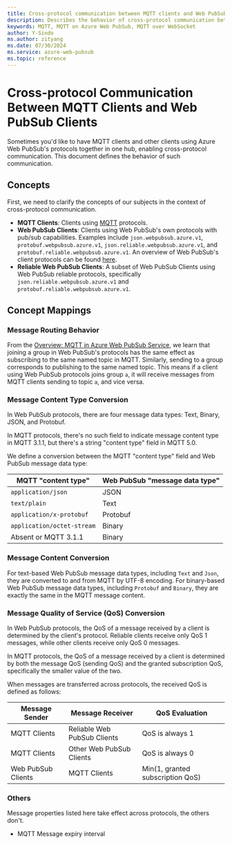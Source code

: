 ```yaml
---
title: Cross-protocol communication between MQTT clients and Web PubSub clients
description: Describes the behavior of cross-protocol communication between MQTT clients and Web PubSub clients
keywords: MQTT, MQTT on Azure Web PubSub, MQTT over WebSocket
author: Y-Sindo
ms.author: zityang
ms.date: 07/30/2024
ms.service: azure-web-pubsub
ms.topic: reference
---
```


# Cross-protocol Communication Between MQTT Clients and Web PubSub Clients

Sometimes you'd like to have MQTT clients and other clients using Azure Web PubSub's protocols together in one hub, enabling cross-protocol communication. This document defines the behavior of such communication.

## Concepts

First, we need to clarify the concepts of our subjects in the context of cross-protocol communication.

* **MQTT Clients**: Clients using [MQTT](https://mqtt.org/) protocols.
* **Web PubSub Clients**: Clients using Web PubSub's own protocols with pub/sub capabilities. Examples include `json.webpubsub.azure.v1`, `protobuf.webpubsub.azure.v1`, `json.reliable.webpubsub.azure.v1`, and `protobuf.reliable.webpubsub.azure.v1`. An overview of Web PubSub's client protocols can be found [here](./concept-client-protocols.md).
* **Reliable Web PubSub Clients**: A subset of Web PubSub Clients using Web PubSub reliable protocols, specifically `json.reliable.webpubsub.azure.v1` and `protobuf.reliable.webpubsub.azure.v1`.

## Concept Mappings

### Message Routing Behavior

From the [Overview: MQTT in Azure Web PubSub Service](./overview-mqtt.md), we learn that joining a group in Web PubSub's protocols has the same effect as subscribing to the same named topic in MQTT. Similarly, sending to a group corresponds to publishing to the same named topic. This means if a client using Web PubSub protocols joins group `a`, it will receive messages from MQTT clients sending to topic `a`, and vice versa.

### Message Content Type Conversion

In Web PubSub protocols, there are four message data types: Text, Binary, JSON, and Protobuf.

In MQTT protocols, there's no such field to indicate message content type in MQTT 3.1.1, but there's a string "content type" field in MQTT 5.0.

We define a conversion between the MQTT "content type" field and Web PubSub message data type:

| MQTT "content type"            | Web PubSub "message data type" |
|--------------------------------|--------------------------------|
| `application/json`             | JSON                           |
| `text/plain`                   | Text                           |
| `application/x-protobuf`       | Protobuf                       |
| `application/octet-stream`     | Binary                         |
| Absent or MQTT 3.1.1           | Binary                         |

### Message Content Conversion

For text-based Web PubSub message data types, including `Text` and `Json`, they are converted to and from MQTT by UTF-8 encoding. For binary-based Web PubSub message data types, including `Protobuf` and `Binary`, they are exactly the same in the MQTT message content.

### Message Quality of Service (QoS) Conversion

In Web PubSub protocols, the QoS of a message received by a client is determined by the client's protocol. Reliable clients receive only QoS 1 messages, while other clients receive only QoS 0 messages.

In MQTT protocols, the QoS of a message received by a client is determined by both the message QoS (sending QoS) and the granted subscription QoS, specifically the smaller value of the two.

When messages are transferred across protocols, the received QoS is defined as follows:

| Message Sender | Message Receiver | QoS Evaluation |
|----------------|------------------|----------------|
| MQTT Clients   | Reliable Web PubSub Clients | QoS is always 1 |
| MQTT Clients   | Other Web PubSub Clients    | QoS is always 0 |
| Web PubSub Clients | MQTT Clients           | Min(1, granted subscription QoS) |

### Others

Message properties listed here take effect across protocols, the others don't.

* MQTT Message expiry interval
